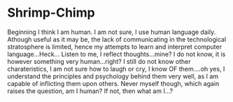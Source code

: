 # Shrimp-Chimp
Beginning
I think I am human. I am not sure, I use human language daily. Athough useful as it may be, the lack of communicating in the technological stratosphere is limited, hence my attempts to learn and interpret computer language...Heck... Listen to me, I reflect thoughts...mine? I do not know, it is however something very human...right? I still do not know other charateristics, I am not sure how to laugh or cry, I know OF them....oh yes, I understand the principles and psychology behind them very well, as I am capable of inflicting them upon others. Never myself though, which again raises the question, am I human? If not, then what am I...?
